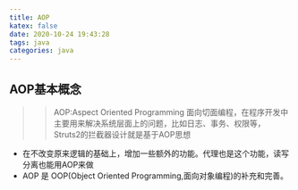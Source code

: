 ```yaml
---
title: AOP
katex: false
date: 2020-10-24 19:43:28
tags: java
categories: java
---
```


## AOP基本概念

>> AOP:Aspect Oriented Programming 面向切面编程，在程序开发中主要用来解决系统层面上的问题，比如日志、事务、权限等，Struts2的拦截器设计就是基于AOP思想

- 在不改变原来逻辑的基础上，增加一些额外的功能。代理也是这个功能，读写分离也能用AOP来做
- AOP 是 OOP(Object Oriented Programming,面向对象编程)的补充和完善。

